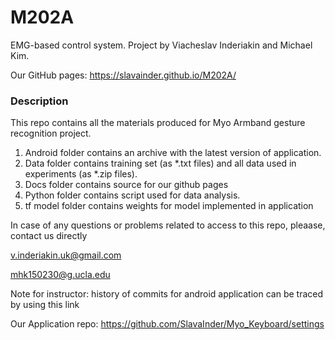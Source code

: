 # M202A
EMG-based control system. Project by Viacheslav Inderiakin and Michael Kim.

Our GitHub pages: https://slavainder.github.io/M202A/

### Description

This repo contains all the materials produced for Myo Armband gesture recognition project. 
1. Android folder contains an archive with the latest version of application. 
2. Data folder contains training set (as \*.txt files) and all data used in experiments (as \*.zip files). 
3. Docs folder contains source for our github pages
4. Python folder contains script used for data analysis.
5. tf model folder contains weights for model implemented in application

In case of any questions or problems related to access to this repo, pleaase, contact us directly 

v.inderiakin.uk@gmail.com 

mhk150230@g.ucla.edu

Note for instructor: history of commits for android application can be traced by using this link

Our Application repo: https://github.com/SlavaInder/Myo_Keyboard/settings
